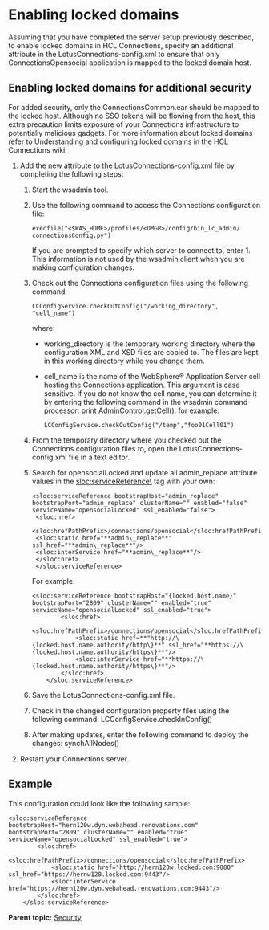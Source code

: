 # Enabling locked domains

Assuming that you have completed the server setup previously described, to enable locked domains in HCL Connections, specify an additional attribute in the LotusConnections-config.xml to ensure that only ConnectionsOpensocial application is mapped to the locked domain host.

## Enabling locked domains for additional security 

For added security, only the ConnectionsCommon.ear should be mapped to the locked host. Although no SSO tokens will be flowing from the host, this extra precaution limits exposure of your Connections infrastructure to potentially malicious gadgets. For more information about locked domains refer to Understanding and configuring locked domains<!--(https://ds_infolib.hcltechsw.com/ldd/lcwiki.nsf)--> in the HCL Connections wiki.

1.  Add the new attribute to the LotusConnections-config.xml file by completing the following steps:
    1.  Start the wsadmin tool.
    2.  Use the following command to access the Connections configuration file:

        ```
        execfile("<$WAS_HOME>/profiles/<DMGR>/config/bin_lc_admin/ connectionsConfig.py")
        ```

        If you are prompted to specify which server to connect to, enter 1. This information is not used by the wsadmin client when you are making configuration changes.

    3.  Check out the Connections configuration files using the following command:

        ```
        LCConfigService.checkOutConfig("/working_directory", "cell_name")
        ```

        where:

        -   working\_directory is the temporary working directory where the configuration XML and XSD files are copied to. The files are kept in this working directory while you change them.
        -   cell\_name is the name of the WebSphere® Application Server cell hosting the Connections application. This argument is case sensitive. If you do not know the cell name, you can determine it by entering the following command in the wsadmin command processor: print AdminControl.getCell\(\), for example:

            ```
            LCConfigService.checkOutConfig("/temp","foo01Cell01")
            ```

    4.  From the temporary directory where you checked out the Connections configuration files to, open the LotusConnections-config.xml file in a text editor.
    5.  Search for opensocialLocked and update all admin\_replace attribute values in the <sloc:serviceReference\> tag with your own:

        ```
        <sloc:serviceReference bootstrapHost="admin_replace" bootstrapPort="admin_replace" clusterName="" enabled="false" serviceName="opensocialLocked" ssl_enabled="false">
         <sloc:href>
         <sloc:hrefPathPrefix>/connections/opensocial</sloc:hrefPathPrefix>
         <sloc:static href="**admin\_replace**" ssl_href="**admin\_replace**"/>
         <sloc:interService href="**admin\_replace**"/>
         </sloc:href>
         </sloc:serviceReference>
        
        ```

        For example:

        ```
        <sloc:serviceReference bootstrapHost="{locked.host.name}" bootstrapPort="2809" clusterName="" enabled="true" serviceName="opensocialLocked" ssl_enabled="true">
                <sloc:href>
                    <sloc:hrefPathPrefix>/connections/opensocial</sloc:hrefPathPrefix>
                    <sloc:static href=**"http://\{locked.host.name.authority/http\}**" ssl_href="**https://\{locked.host.name.authority/https\}**"/>
                    <sloc:interService href="**https://\{locked.host.name.authority/https\}**"/>
                </sloc:href>
            </sloc:serviceReference>
        
        ```

    6.  Save the LotusConnections-config.xml file.
    7.  Check in the changed configuration property files using the following command: LCConfigService.checkInConfig\(\)
    8.  After making updates, enter the following command to deploy the changes: synchAllNodes\(\)
2.  Restart your Connections server.

## Example 

This configuration could look like the following sample:

```
<sloc:serviceReference bootstrapHost="hern120w.dyn.webahead.renovations.com" bootstrapPort="2809" clusterName="" enabled="true" serviceName="opensocialLocked" ssl_enabled="true">
        <sloc:href>
            <sloc:hrefPathPrefix>/connections/opensocial</sloc:hrefPathPrefix>
            <sloc:static href="http://hern120w.locked.com:9080" ssl_href="https://hernw120.locked.com:9443"/>
            <sloc:interService href="https://hern120w.dyn.webahead.renovations.com:9443"/>
        </sloc:href>
    </sloc:serviceReference>
```

**Parent topic:**  [Security](../secure/c_sec_overview.md)


